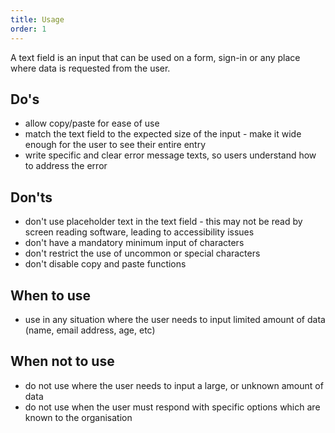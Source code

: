 ```yaml
---
title: Usage
order: 1
---
```

A text field is an input that can be used on a form, sign-in or any place where data is requested from the user.

## Do's

- allow copy/paste for ease of use
- match the text field to the expected size of the input - make it wide enough for the user to see their entire entry
- write specific and clear error message texts, so users understand how to address the error

## Don'ts

- don't use placeholder text in the text field - this may not be read by screen reading software, leading to accessibility issues
- don't have a mandatory minimum input of characters
- don't restrict the use of uncommon or special characters
- don't disable copy and paste functions

## When to use

- use in any situation where the user needs to input limited amount of data (name, email address, age, etc)

## When not to use

- do not use where the user needs to input a large, or unknown amount of data
- do not use when the user must respond with specific options which are known to the organisation
